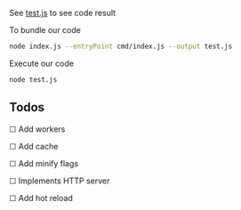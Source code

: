 See [test.js](./test.js) to see code result

To bundle our code
```bash
node index.js --entryPoint cmd/index.js --output test.js
```

Execute our code 
```bash
node test.js
```

## Todos

&#9744;  Add workers

&#9744;  Add cache

&#9744;  Add minify flags

&#9744;  Implements HTTP server 

&#9744;  Add hot reload 

 

